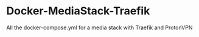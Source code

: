 # Docker-MediaStack-Traefik
All the docker-compose.yml for a media stack with Traefik and ProtonVPN 
